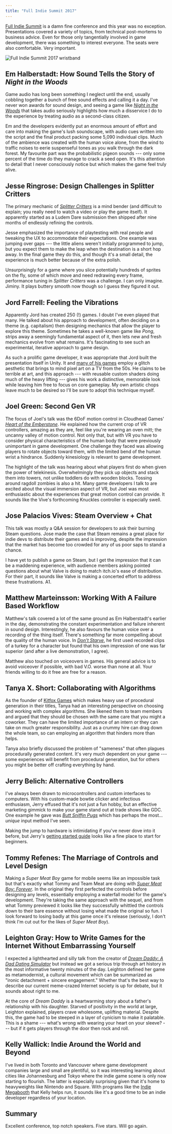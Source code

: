```yaml
---
title: "Full Indie Summit 2017"
---
```


[Full Indie Summit](http://www.fullindiesummit.com) is a damn fine conference and this year was no exception. Presentations covered a variety of topics, from technical post-mortems to business advice. Even for those only tangentially involved in game development, there was something to interest everyone. The seats were also comfortable. Very important.

<img alt="Full Indie Summit 2017 wristband" srcset="/images/fullindie2017.jpg 1x, /images/fullindie2017@2x.jpg 2x" src="/images/fullindie2017.jpg">

## Em Halberstadt: How Sound Tells the Story of *Night in the Woods*

Game audio has long been something I neglect until the end, usually cobbling together a bunch of free sound effects and calling it a day. I've never won awards for sound design, and seeing a game like *[Night in the Woods](http://www.nightinthewoods.com)* that takes audio seriously highlights how much a disservice I do to the experience by treating audio as a second-class citizen.

Em and the developers evidently put an enormous amount of effort and care into making the game's lush soundscape, with audio cues written into the script and the final product packing some 5,090 individual clips. Much of the ambience was created with the human voice alone, from the wind to traffic noises to eerie suspenseful tones as you walk through the dark forest. My favourite part was the probabilistic pigeon sounds --- only some percent of the time do they manage to crack a seed open. It's this attention to detail that I never consciously notice but which makes the game feel truly alive.

## Jesse Ringrose: Design Challenges in Splitter Critters

The primary mechanic of *[Splitter Critters](http://splittercritters.com)* is a mind bender (and difficult to explain; you really need to watch a video or play the game itself). It apparently started as a Ludem Dare submission then shipped after nine months of endlessly refining the controls.

Jesse emphasized the importance of playtesting with real people and tweaking the UX to accommodate their expectations. One example was jumping over gaps --- the little aliens weren't initially programmed to jump, but you expect them to make the leap when the destination is a short hop away. In the final game they do this, and though it's a small detail, the experience is much better because of the extra polish.

Unsurprisingly for a game where you slice potentially hundreds of sprites on the fly, some of which move and need redrawing every frame, performance tuning in *Splitter Critters* was a challenge. I can only imagine. Jiminy. It plays buttery smooth now though so I guess they figured it out.

## Jord Farrell: Feeling the Vibrations

Apparently Jord has created 250 (!) games. I doubt I've even played that many. He talked about his approach to development, often deciding on a theme (e.g. capitalism) then designing mechanics that allow the player to explore this theme. Sometimes he takes a well-known game like *Pong*, strips away a seemingly fundamental aspect of it, then lets new and fresh mechanics evolve from what remains. It's fascinating to see such an experimental, iterative approach to game design.

As such a prolific game developer, it was appropriate that Jord built the presentation itself in Unity. It and [many of his games](https://mrtedders.itch.io) employ a glitch aesthetic that brings to mind pixel art on a TV from the 50s. He claims to be terrible at art, and this approach --- with reusable custom shaders doing much of the heavy lifting --- gives his work a distinctive, memorable look while leaving him free to focus on core gameplay. My own artistic chops leave much to be desired so I'll be sure to adopt this technique myself.

## Joel Green: Second Gen VR

The focus of Joel's talk was the 6DoF motion control in Cloudhead Games'
*[Heart of the Emberstone](http://store.steampowered.com/app/526140/The_Gallery__Episode_2_Heart_of_the_Emberstone/)*. He explained how the current crop of VR controllers, amazing as they are, feel like you're wearing an oven mitt; the uncanny valley of motion control. Not only that, but with VR you have to consider physical characteristics of the human body that were previously unimportant in game development. One challenge they faced was allowing players to rotate objects toward them, with the limited bend of the human wrist a hindrance. Suddenly kinesiology is relevant to game development.

The highlight of the talk was hearing about what players first do when given the power of telekinesis. Overwhelmingly they pick up objects and stack them into towers, not unlike toddlers do with wooden blocks. Tossing around ragdoll zombies is also a hit. Many game developers I talk to are excited about the visual immersion aspect of VR, but Joel was most enthusiastic about the experiences that great motion control can provide. It sounds like the Vive's forthcoming Knuckles controller is especially swell.

## Jose Palacios Vives: Steam Overview + Chat

This talk was mostly a Q&A session for developers to ask their burning Steam questions. Jose made the case that Steam remains a great place for indie devs to distribute their games and is improving, despite the impression that the market has become too crowded for any of us poor saps to stand a chance.

I have yet to publish a game on Steam, but I get the impression that it can be a maddening experience, with audience members asking pointed questions about what Valve is doing to match itch.io's ease of distribution. For their part, it sounds like Valve is making a concerted effort to address these frustrations. A1.

## Matthew Marteinsson: Working With A Failure Based Workflow

Matthew's talk covered a lot of the same ground as Em Halberstadt's earlier in the day, demonstrating the constant experimentation and failure inherent in sound design. Interestingly, he also favours the human voice over a recording of the thing itself. There's something far more compelling about the quality of the human voice. In *[Don't Starve](https://www.klei.com/games/dont-starve)*, he first used recorded clips of a turkey for a character but found that his own impression of one was far superior (and after a live demonstration, I agree).

Matthew also touched on voiceovers in games. His general advice is to avoid voiceover if possible, with bad V.O. worse than none at all. Your friends willing to do it free are free for a reason.

## Tanya X. Short: Collaborating with Algorithms

As the founder of [Kitfox Games](http://www.kitfoxgames.com) which makes heavy use of procedural generation in their titles, Tanya had an interesting perspective on choosing and working with complex algorithms. She likened them to team members and argued that they should be chosen with the same care that you might a coworker. They can have the limited importance of an intern or they can take on much greater responsibility. Just as a crummy hire can drag down the whole team, so can employing an algorithm that hinders more than helps.

Tanya also briefly discussed the problem of "sameness" that often plagues procedurally generated content. It's very much dependent on your game --- some experiences will benefit from procedural generation, but for others you might be better off crafting everything by hand.

## Jerry Belich: Alternative Controllers

I've always been drawn to microcontrollers and custom interfaces to computers. With his custom-made bowtie clicker and infectious enthusiasm, Jerry effused that it's not just a fun hobby, but an effective marketing gimmick to make your game stand out at trade shows like GDC. One example he gave was *[Butt Sniffin Pugs](https://www.kickstarter.com/projects/spacebeagles/butt-sniffin-pugs)* which has perhaps the most... *unique* input method I've seen.

Making the jump to hardware is intimidating if you've never dove into it before, but Jerry's [getting started guide](https://jerrytron.github.io/alt-ctrl/) looks like a fine place to start for beginners.

## Tommy Refenes: The Marriage of Controls and Level Design

Making a *Super Meat Boy* game for mobile seems like an impossible task but that's exactly what Tommy and Team Meat are doing with *[Super Meat Boy: Forever](http://supermeatboy.com)*. In the original they first perfected the controls before designing any levels, essentially employing a waterfall model for the game's development. They're taking the same approach with the sequel, and from what Tommy previewed it looks like they successfully whittled the controls down to their bare essence without losing what made the original so fun. I look forward to losing badly at this game once it's release (seriously, I don't think I'm cut out for the likes of *Super Meat Boy*).

## Leighton Gray: How to Write Games for the Internet Without Embarrassing Yourself

I expected a lighthearted and silly talk from the creator of *[Dream Daddy: A Dad Dating Simulator](http://store.steampowered.com/app/654880/Dream_Daddy_A_Dad_Dating_Simulator/)* but instead we got a serious trip through art history in the most informative twenty minutes of the day. Leighton defined her game as metamodernist, a cultural movement which can be summarized as "ironic detachment + sincere engagement." Whether that's the best way to describe our current meme-crazed Internet society is up for debate, but it sounds about right to me.

At the core of *Dream Daddy* is a heartwarming story about a father's relationship with his daughter. Starved of positivity in the world at large, Leighton explained, players crave wholesome, uplifting material. Despite this, the game had to be steeped in a layer of cynicism to make it palatable. This is a shame --- what's wrong with wearing your heart on your sleeve? --- but if it gets players through the door then rock and roll.

## Kelly Wallick: Indie Around the World and Beyond

I've lived in both Toronto and Vancouver where game development companies large and small are plentiful, so it was interesting learning about cities like Johannesburg and Tokyo where the indie game scene is only now starting to flourish. The latter is especially surprising given that it's home to heavyweights like Nintendo and Square. With programs like the [Indie Megabooth](http://indiemegabooth.com) that Kelly helps run, it sounds like it's a good time to be an indie developer regardless of your location.

## Summary

Excellent conference, top notch speakers. Five stars. Will go again.

